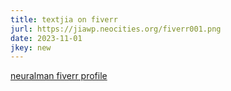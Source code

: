 ```yaml
---
title: textjia on fiverr
jurl: https://jiawp.neocities.org/fiverr001.png
date: 2023-11-01
jkey: new
---
```

[neuralman fiverr profile](https://fiverr.com/neuralman)